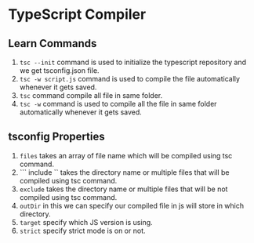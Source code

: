 # TypeScript Compiler

## Learn Commands

 1. ``` tsc --init ``` command is used to initialize the typescript repository and we get tsconfig.json file.
 2. ``` tsc -w script.js ``` command is used to compile the file automatically whenever it gets saved.
 3. ``` tsc ``` command compile all file in same folder.
 4. ``` tsc -w ``` command is used to compile all the file in same folder automatically whenever it gets saved.

## tsconfig Properties

1. ``` files ``` takes an array of file name which will be compiled using tsc command.
2. ``` include `` takes the directory name or multiple files that will be compiled using tsc command.
3. ``` exclude ``` takes the directory name or multiple files that will be not compiled using tsc command.
4. ``` outDir ``` in this we can specify our compiled file in js will store in which directory.
5. ``` target ``` specify which JS version is using.
6. ``` strict ``` specify strict mode is on or not. 